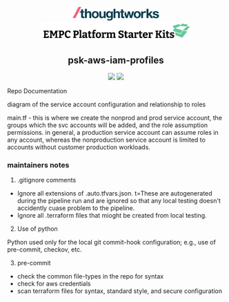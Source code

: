 <div align="center">
	<p>
	<img alt="Thoughtworks Logo" src="https://raw.githubusercontent.com/ThoughtWorks-DPS/static/master/thoughtworks_flamingo_wave.png?sanitize=true" width=200 /><br />
	<img alt="DPS Title" src="https://raw.githubusercontent.com/ThoughtWorks-DPS/static/master/EMPCPlatformStarterKitsImage.png?sanitize=true" width=350/><br />
	<h2>psk-aws-iam-profiles</h2>
	<a href="https://opensource.org/licenses/MIT"><img src="https://img.shields.io/github/license/ThoughtWorks-DPS/lab-iam-profiles"></a> <a href="https://aws.amazon.com"><img src="https://img.shields.io/badge/-deployed-blank.svg?style=social&logo=amazon"></a>
	</p>
</div>


Repo Documentation

diagram of the service account configuration and relationship to roles

main.tf - this is where we create the nonprod and prod service account, the groups which the svc accounts will be added, and the
role assumption permissions. in general, a production service account can assume roles in any account, whereas the nonproduction
service account is limited to accounts without customer production workloads.


### maintainers notes

1. .gitignore comments

* Ignore all extensions of .auto.tfvars.json. t=These are autogenerated during the pipeline run and are ignored so that any local testing doesn't accidently cuase problem to the pipeline.  
* Ignore all .terraform files that mioght be created from local testing.  

2. Use of python  

Python used only for the local git commit-hook configuration; e.g., use of pre-commit, checkov, etc.  

3. pre-commit

* check the common file-types in the repo for syntax
* check for aws credentials
* scan terraform files for syntax, standard style, and secure configuration
